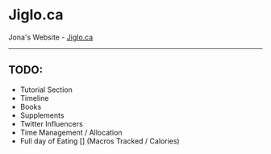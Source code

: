 # Jiglo.ca

Jona's Website - [Jiglo.ca](https://Jiglo.ca)

---

## TODO:

- Tutorial Section
- Timeline
- Books
- Supplements
- Twitter Influencers
- Time Management / Allocation
- Full day of Eating [] (Macros Tracked / Calories)
